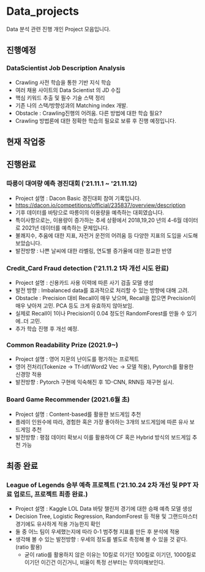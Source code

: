# Data_projects

Data 분석 관련 진행 개인 Project 모음입니다.

## 진행예정

### DataScientist Job Description Analysis
- Crawling 사전 학습을 통한 기반 지식 학습
- 여러 채용 사이트의 Data Scientist 의 JD 수집
- 핵심 키워드 추출 및 필수 기술 스택 정리
- 기존 나의 스택/방향성과의 Matching index 개발.
- Obstacle : Crawling진행의 어려움. 다른 방법에 대한 학습 필요?
- Crawling 방법론에 대한 정확한 학습의 필요로 보류 후 진행 예정입니다.
 
## 현재 작업중


## 진행완료

### 따릉이 대여량 예측 경진대회 ('21.11.1 ~ '21.11.12)
- Project 설명 : Dacon Basic 경진대회 참여 기록입니다.
- https://dacon.io/competitions/official/235837/overview/description
- 기후 데이터를 바탕으로 따릉이의 이용량을 예측하는 대회였습니다.
- 특이사항으로는, 이용량이 증가하는 추세 상황에서 2018,19,20 년의 4-6월 데이터로 2021년 데이터를 예측하는 문제입니다.
- 불쾌지수, 추움에 대한 지표, 자전거 운전의 어려움 등 다양한 지표의 도입을 시도해보았습니다.
- 발전방향 : 나쁜 날씨에 대한 라벨링, 연도별 증가율에 대한 정교한 반영


### Credit_Card Fraud detection ('21.11.2 1차 개선 시도 완료)
- Project 설명 : 신용카드 사용 이력에 따른 사기 검출 모델 생성
- 발전 방향 : Imbalanced data를 효과적으로 처리할 수 있는 방향에 대해 고려.
- Obstacle : Precision 대비 Recall이 매우 낮으며, Recall을 잡으면 Precision이 매우 낮아져 고민. PCA 등도 크게 유효하지 않아보임.
- 실제로 Recall이 1이나 Precision이 0.04 정도인 RandomForest를 만들 수 있기에..더 고민.
- 추가 학습 진행 후 개선 예정.

### Common Readability Prize (2021.9~)
- Project 설명 : 영어 지문의 난이도를 평가하는 프로젝트
- 영어 전처리(Tokenize -> Tf-Idf/Word2 Vec -> 모델 적용), Pytorch를 활용한 신경망 적용
- 발전방향 : Pytorch 구현에 익숙해진 후 1D-CNN, RNN등 재구현 실시.

### Board Game Recommender (2021.6월 초)
- Project 설명 : Content-based를 활용한 보드게임 추천
- 플레이 인원수에 따라, 경험한 혹은 가장 좋아하는 3개의 보드게임에 따른 유사 보드게임 추천
- 발전방향 : 평점 데이터 확보시 이를 활용하여 CF 혹은 Hybrid 방식의 보드게임 추천 가능


## 최종 완료
### League of Legends 승부 예측 프로젝트 ('21.10.24 2차 개선 및 PPT 자료 업로드, 프로젝트 최종 완료.)
- Project 설명 : Kaggle LOL Data 바탕 챌린저 경기에 대한 승패 예측 모델 생성
- Decision Tree, Logistic Regression, RandomForest 등 적용 및 그랜드마스터 경기에도 유사하게 적용 가능한지 확인
- 둘 중 어느 팀이 우세했는지에 따라 0-1 범주형 지표를 만든 후 분석에 적용
- 생각해 볼 수 있는 발전방향 : 우세의 정도를 별도로 측정해 볼 수 있을 것 같다. (ratio 활용)
  - 굳이 ratio를 활용하지 않은 이유는 10킬로 이기던 100킬로 이기던, 1000킬로 이기던 이긴건 이긴거니, 비율이 특정 선부터는 무의미해보인다.


